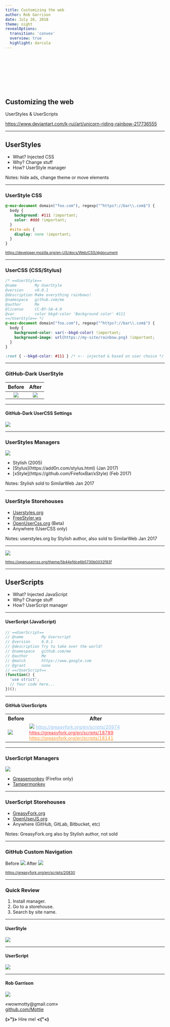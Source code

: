 ```yaml
---
title: Customizing the web
author: Rob Garrison
date: July 26, 2018
theme: night
revealOptions:
  transition: 'convex'
  overview: true
  highlight: darcula
---
```

<!-- .slide: data-background="url(unicorn_riding_rainbow_by_k_rui-d3lmuln.gif) no-repeat center 10%" -->

<style>
/* First slide */
#customizing-the-web { margin-top: 150px; }
.reveal .backgrounds .slide-background:first-child { background-size: 30% auto !important; }
.reveal h2, .reveal p, .reveal a { text-shadow:1px 1px 2px #000, 0 0 1em #000, 0 0 0.2em #000; }
.reveal a.smallest { font-size:.5em; bottom: -100px; }
/* rest of the slides */
.reveal section img { background: transparent; border-color: #333; }
.reveal table tbody th { width: 50%; text-align: center; font-size: 30px; border-color: #333; }
.reveal table tbody td { width: 50%; text-align: center; vertical-align: top; line-height: .4em; }
.line-through.visible { text-decoration: line-through; }
.reveal strong { color: #555; font-size: .7em; }
</style>

## Customizing the web

UserStyles & UserScripts

<a href="https://www.deviantart.com/k-rui/art/unicorn-riding-rainbow-217736555" class="smallest">https://www.deviantart.com/k-rui/art/unicorn-riding-rainbow-217736555</a>

---
<!-- .slide: data-background="#222" -->

## UserStyles

- What? Injected CSS
- Why? Change stuff
- How? UserStyle manager

Notes: hide ads, change theme or move elements

---

### UserStyle CSS

```css
@-moz-document domain("foo.com"), regexp("^https?://bar\\.com$") {
  body {
    background: #111 !important;
    color: #ddd !important;
  }
  #site-ads {
    display: none !important;
  }
}
```

<small>https://developer.mozilla.org/en-US/docs/Web/CSS/@document</small>

---

### UserCSS (CSS/Stylus)

```css
/* ==UserStyle==
@name        My UserStyle
@version     v0.0.1
@description Make everything rainbows!
@namespace   github.com/me
@author      Me
@license     CC-BY-SA-4.0
@var         color bkgd-color 'Background color' #111
==/UserStyle== */
@-moz-document domain("foo.com"), regexp("^https?://bar\\.com$") {
  body {
    background-color: var(--bkgd-color) !important;
    background-image: url(https://my-site/rainbow.png) !important;
  }
}
```

```css
:root { --bkgd-color: #111 } /* <-- injected & based on user choice */
```

---

<!-- .slide: data-background="#222" -->

### GitHub-Dark UserStyle

| Before | After |
|:------:|:-----:|
| ![](./userstyle-before.png) | ![](./userstyle-after.png) |

---

#### GitHub-Dark UserCSS Settings

![](./github-dark-settings.png)

---

### UserStyles Managers

![](./userstyle-support.png)

<ul>
  <li>
    <span>Stylish (2005)</span> <!-- .element: class="fragment highlight-red line-through" data-fragment-index="4" -->
  </li> <!-- .element: class="fragment" data-fragment-index="1" -->
  <li>[Stylus](https://add0n.com/stylus.html) (Jan 2017)</li> <!-- .element: class="fragment" data-fragment-index="2" -->
  <li>[xStyle](https://github.com/FirefoxBar/xStyle) (Feb 2017)</li> <!-- .element: class="fragment" data-fragment-index="3" -->
</ul>

Notes: Stylish sold to SimilarWeb Jan 2017

---

### UserStyle Storehouses

- [Userstyles.org](https://userstyles.org)
- [FreeStyler.ws](https://freestyler.ws/)
- [OpenUserCss.org](https://openusercss.org/) (Beta)
- Anywhere (UserCSS only)

Notes: userstyles.org by Stylish author, also sold to SimilarWeb Jan 2017

---

![](nyan-cat-progress.gif)

<small>https://openusercss.org/theme/5b44efdce6b5730b0032f83f</small>

---

## UserScripts

- What? Injected JavaScript
- Why? Change stuff
- How? UserScript manager

---

#### UserScript (JavaScript)

```js
// ==UserScript==
// @name        My Userscript
// @version     0.0.1
// @description Try to take over the world!
// @namespace   github.com/me
// @author      Me
// @match       https://www.google.com
// @grant       none
// ==/UserScript==
(function() {
  'use strict';
  // Your code here...
})();
```

---

#### GitHub UserScripts

<table>
<tr>
  <th>Before</th>
  <th>After</th>
</tr>
<tr>
  <td><img src="./userscript1-before.png"></td>
  <td>
    <img src="./userscript1-after.png">
    <a href="https://greasyfork.org/en/scripts/20974" style="font-size:14px; color: #91C0F0;">https://greasyfork.org/en/scripts/20974</a>
    <a href="https://greasyfork.org/en/scripts/18789" style="font-size:14px; color: #FF3230;">https://greasyfork.org/en/scripts/18789</a>
    <a href="https://greasyfork.org/en/scripts/18141" style="font-size:14px; color: #FB9632;">https://greasyfork.org/en/scripts/18141</a>
  </td>
</tr>
</table>

---

### UserScript Managers

![](./userscript-support.png)

- [Greasemonkey](https://www.greasespot.net/) (Firefox only)
- [Tampermonkey](https://tampermonkey.net/)

---

### UserScript Storehouses

- [GreasyFork.org](https://greasyfork.org)
- [OpenUserJS.org](https://openuserjs.org)
- Anywhere (GitHub, GitLab, Bitbucket, etc)

Notes: GreasyFork.org also by Stylish author, not sold

---

### GitHub Custom Navigation

Before ![](./userscript2-before.png)
After  ![](./userscript2-after.png)

<small>https://greasyfork.org/en/scripts/20830</small>

---

### Quick Review

1. Install manager.
2. Go to a storehouse.
3. Search by site name.

---

#### UserStyle

![](./stylus.gif)

---

#### UserScript

![](./tampermonkey.gif)

---

#### Rob Garrison

![](./avatar.png)

&#x00ab;w&#x006f;wm&#111;&#x0074;&#116;y&#x40;&#103;m&#x0061;il&#46;c&#111;m&#187;
<br>
[github.com/Mottie](https://github.com/Mottie)

<strong>(&gt;")&gt;</strong> Hire me! <strong>&lt;("&lt;)</strong>
